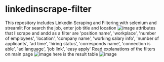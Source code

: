 # linkedinscrape-filter
This repository includes Linkedin Scraping and Filtering with selenium and streamlit
For search the job, enter job title and location
![image](https://user-images.githubusercontent.com/33352899/165777544-4b2c2ef2-d460-4fca-b6d3-c8324191e108.png)
attributes that I scrape and andd as a filter are 
        'position name',
        'workplace',
        'number of employees',
        'location',
        'company name',
        'working salary info',
        'number of applicants',
        'ad time',
        'hiring status',
        'corresponds name',
        'connection is able',
        'ad language',
        'job link',
        'easy apply'
Read explanations of the filters on main page
![image](https://user-images.githubusercontent.com/33352899/165777934-dcabb472-1e0f-4f81-8d3d-72f99e4235ac.png)
here is the result table 
![image](https://user-images.githubusercontent.com/33352899/165778103-066bf436-3c25-498c-bf17-64b150e71b43.png)
